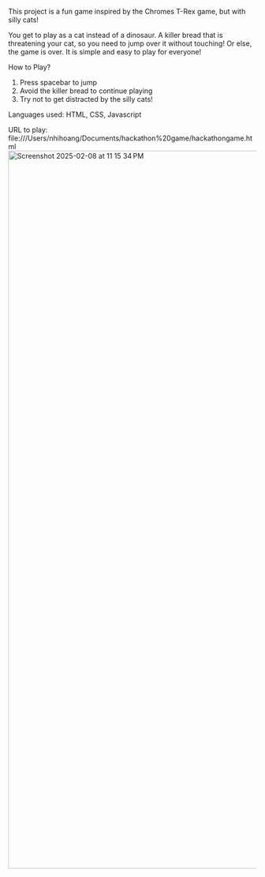 This project is a fun game inspired by the Chromes T-Rex game, but with silly cats!

You get to play as a cat instead of a dinosaur. A killer bread that is threatening your cat, so you need to jump over it without touching! Or else, the game is over. It is simple and easy to play for everyone!

How to Play?
1. Press spacebar to jump
2. Avoid the killer bread to continue playing
3. Try not to get distracted by the silly cats!

Languages used:
HTML, CSS, Javascript

URL to play: file:///Users/nhihoang/Documents/hackathon%20game/hackathongame.html
<img width="1455" alt="Screenshot 2025-02-08 at 11 15 34 PM" src="https://github.com/user-attachments/assets/28fc4762-4a10-442a-af55-13d8513c113a" />

